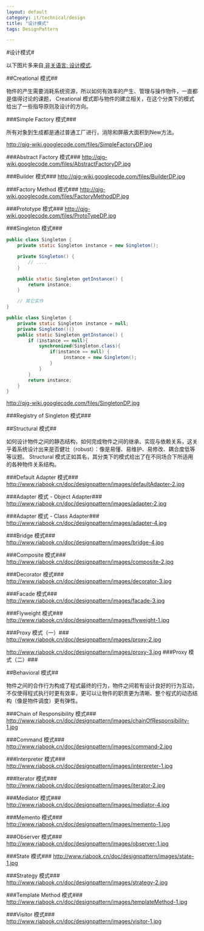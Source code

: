 ```yaml
---
layout: default
category: it/technical/design
title: "设计模式"
tags: DesignPattern

---
```





#设计模式#

以下图片多来自[ 非关语言: 设计模式](http://www.riabook.cn/doc/designpattern/).

##Creational 模式##

物件的产生需要消耗系统资源，所以如何有效率的产生、管理与操作物件，一直都是值得讨论的课题， Creational 模式即与物件的建立相关，在这个分类下的模式给出了一些指导原则及设计的方向。

###Simple Factory 模式###

所有对象到生成都是通过普通工厂进行，消除和屏蔽大面积到New方法。

http://qjg-wiki.googlecode.com/files/SimpleFactoryDP.jpg

###Abstract Factory 模式###
http://qjg-wiki.googlecode.com/files/AbstractFactoryDP.jpg

###Builder 模式###
http://qjg-wiki.googlecode.com/files/BuilderDP.jpg

###Factory Method 模式###
http://qjg-wiki.googlecode.com/files/FactoryMethodDP.jpg

###Prototype 模式###
http://qjg-wiki.googlecode.com/files/ProtoTypeDP.jpg

###Singleton 模式###

```java
public class Singleton {
    private static Singleton instance = new Singleton();

    private Singleton() {
        // ....
    }

    public static Singleton getInstance() {
        return instance;
    }

    // 其它实作
}
```



```java
public class Singleton {
    private static Singleton instance = null;
    private Singleton(){}
    public static Singleton getInstance() {
        if (instance == null){
            synchronized(Singleton.class){
                if(instance == null) {
                     instance = new Singleton();
                }
            }
        }
        return instance;
    }
}
```


http://qjg-wiki.googlecode.com/files/SingletonDP.jpg

###Registry of Singleton 模式###

##Structural 模式##

如何设计物件之间的静态结构，如何完成物件之间的继承、实现与依赖关系，这关乎着系统设计出来是否健壮（robust）：像是易懂、易维护、易修改、耦合度低等等议题。
Structural 模式正如其名，其分类下的模式给出了在不同场合下所适用的各种物件关系结构。

###Default Adapter 模式###
http://www.riabook.cn/doc/designpattern/images/defaultAdapter-2.jpg

###Adapter 模式 - Object Adapter###
http://www.riabook.cn/doc/designpattern/images/adapter-2.jpg

###Adapter 模式 - Class Adapter###
http://www.riabook.cn/doc/designpattern/images/adapter-4.jpg

###Bridge 模式###
http://www.riabook.cn/doc/designpattern/images/bridge-4.jpg

###Composite 模式###
http://www.riabook.cn/doc/designpattern/images/composite-2.jpg

###Decorator 模式###
http://www.riabook.cn/doc/designpattern/images/decorator-3.jpg

###Facade 模式###
http://www.riabook.cn/doc/designpattern/images/facade-3.jpg

###Flyweight 模式###
http://www.riabook.cn/doc/designpattern/images/flyweight-1.jpg

###Proxy 模式（一）###
http://www.riabook.cn/doc/designpattern/images/proxy-2.jpg

http://www.riabook.cn/doc/designpattern/images/proxy-3.jpg
###Proxy 模式（二）###

##Behavioral 模式##

物件之间的合作行为构成了程式最终的行为，物件之间若有设计良好的行为互动，不仅使得程式执行时更有效率，更可以让物件的职责更为清晰、整个程式的动态结构（像是物件调度）更有弹性。

###Chain of Responsibility 模式###
http://www.riabook.cn/doc/designpattern/images/chainOfResponsibility-1.jpg

###Command 模式###
http://www.riabook.cn/doc/designpattern/images/command-2.jpg

###Interpreter 模式###
http://www.riabook.cn/doc/designpattern/images/interpreter-1.jpg

###Iterator 模式###
http://www.riabook.cn/doc/designpattern/images/iterator-2.jpg

###Mediator 模式###
http://www.riabook.cn/doc/designpattern/images/mediator-4.jpg

###Memento 模式###
http://www.riabook.cn/doc/designpattern/images/memento-1.jpg

###Observer 模式###
http://www.riabook.cn/doc/designpattern/images/observer-1.jpg

###State 模式###
http://www.riabook.cn/doc/designpattern/images/state-1.jpg

###Strategy 模式###
http://www.riabook.cn/doc/designpattern/images/strategy-2.jpg

###Template Method 模式###
http://www.riabook.cn/doc/designpattern/images/templateMethod-1.jpg

###Visitor 模式###
http://www.riabook.cn/doc/designpattern/images/visitor-1.jpg
